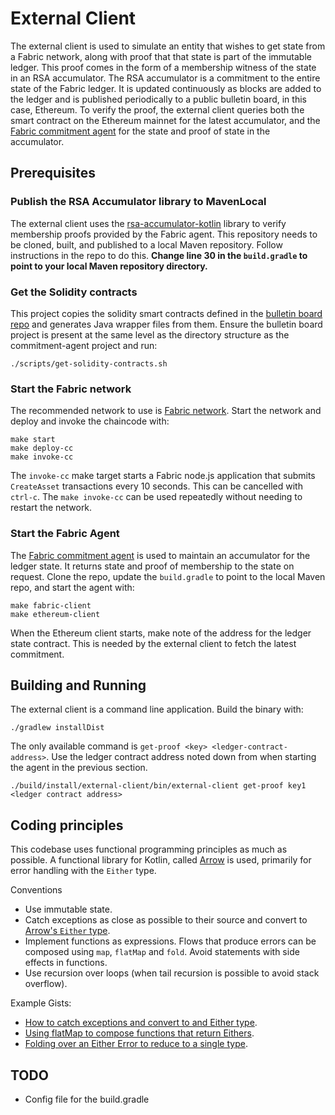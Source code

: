 # External Client

The external client is used to simulate an entity that wishes to get state from
a Fabric network, along with proof that that state is part of the immutable
ledger. This proof comes in the form of a membership witness of the state in an
RSA accumulator. The RSA accumulator is a commitment to the entire state of the
Fabric ledger. It is updated continuously as blocks are added to the ledger and
is published periodically to a public bulletin board, in this case, Ethereum. To
verify the proof, the external client queries both the smart contract on the
Ethereum mainnet for the latest accumulator, and the [Fabric commitment
agent](https://github.com/dlt-interoperability/commitment-agent) for the state
and proof of state in the accumulator.

## Prerequisites

### Publish the RSA Accumulator library to MavenLocal

The external client uses the
[rsa-accumulator-kotlin](https://github.com/dlt-interoperability/rsa-accumulator-kotlin)
library to verify membership proofs provided by the Fabric agent. This
repository needs to be cloned, built, and published to a local Maven repository.
Follow instructions in the repo to do this.
**Change line 30 in the `build.gradle` to point to your local Maven repository directory.**

### Get the Solidity contracts

This project copies the solidity smart contracts defined in the [bulletin board
repo](https://github.com/dlt-interoperability/bulletin-board) and generates Java
wrapper files from them. Ensure the bulletin board project is present at the
same level as the directory structure as the commitment-agent project and run:

```
./scripts/get-solidity-contracts.sh
```

### Start the Fabric network

The recommended network to use is [Fabric
network](https://github.com/dlt-interoperability/fabric-network). Start the
network and deploy and invoke the chaincode with:

```
make start
make deploy-cc
make invoke-cc
```

The `invoke-cc` make target starts a Fabric node.js application that submits
`CreateAsset` transactions every 10 seconds. This can be cancelled with
`ctrl-c`. The `make invoke-cc` can be used repeatedly without needing to
restart the network.

### Start the Fabric Agent

The [Fabric
commitment agent](https://github.com/dlt-interoperability/commitment-agent) is
used to maintain an accumulator for the ledger state. It returns state and proof
of membership to the state on request. Clone the repo, update the `build.gradle`
to point to the local Maven repo, and start the agent with:

```
make fabric-client
make ethereum-client
```

When the Ethereum client starts, make note of the address for the ledger state
contract. This is needed by the external client to fetch the latest commitment.

## Building and Running

The external client is a command line application. Build the binary with:

```
./gradlew installDist
```

The only available command is `get-proof <key> <ledger-contract-address>`. Use
the ledger contract address noted down from when starting the agent in the
previous section.

```
./build/install/external-client/bin/external-client get-proof key1 <ledger contract address>
```

## Coding principles

This codebase uses functional programming principles as much as possible. A
functional library for Kotlin, called [Arrow](https://arrow-kt.io/docs/core/) is
used, primarily for error handling with the `Either` type.

Conventions

- Use immutable state.
- Catch exceptions as close as possible to their source and convert to [Arrow's
  `Either`
  type](https://arrow-kt.io/docs/apidocs/arrow-core-data/arrow.core/-either/).
- Implement functions as expressions. Flows that produce errors can be composed
  using `map`, `flatMap` and `fold`. Avoid statements with side effects in functions.
- Use recursion over loops (when tail recursion is possible to avoid stack overflow).

Example Gists:

- [How to catch exceptions and convert to and Either type](https://gist.github.com/airvin/79f1fb2a3821a9e5d227db3ee9561f42).
- [Using flatMap to compose functions that return Eithers](https://gist.github.com/airvin/3bfae1f3e622e466ba9072b53684555a).
- [Folding over an Either Error to reduce to a single type](https://gist.github.com/airvin/eabc99a9552a0573afd2dd9a13e75948).

## TODO

- Config file for the build.gradle
